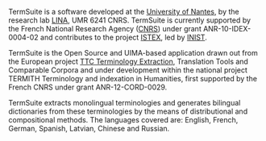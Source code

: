 TermSuite is a software developed at the [University of Nantes](http://www.univ-nantes.fr/), by the research lab [LINA](http://www.lina.univ-nantes.fr/), UMR 6241 CNRS. TermSuite is currently supported by the French National Research Agency ([CNRS](http://www.cnrs.fr/)) under grant ANR-10-IDEX-0004-02 and contributes to the project [ISTEX](http://www.istex.fr/), led by [INIST](http://www.inist.fr/).

TermSuite is the Open Source and UIMA-based application drawn out from the European project [TTC Terminology Extraction](http://www.ttc-project.eu/), Translation Tools and Comparable Corpora and under development within the national project TERMITH Terminology and indexation in Humanities, first supported by the French CNRS under grant ANR-12-CORD-0029.

TermSuite extracts monolingual terminologies and generates bilingual dictionaries from these terminologies by the means of distributional and compositional methods.
The languages covered are: English, French, German, Spanish, Latvian, Chinese and Russian.
